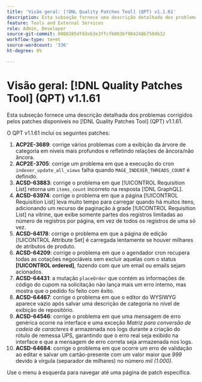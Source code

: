 ```yaml
---
title: 'Visão geral: [!DNL Quality Patches Tool] (QPT) v1.1.61'
description: Esta subseção fornece uma descrição detalhada dos problemas corrigidos pelos patches disponíveis no  [!DNL Quality Patches Tool] (QPT) v1.1.61.
feature: Tools and External Services
role: Admin, Developer
source-git-commit: 0800285df83eb3e3ffcfb003bf984248b750db32
workflow-type: tm+mt
source-wordcount: '336'
ht-degree: 0%

---
```


# Visão geral: [!DNL Quality Patches Tool] (QPT) v1.1.61

Esta subseção fornece uma descrição detalhada dos problemas corrigidos pelos patches disponíveis no [!DNL Quality Patches Tool] (QPT) v1.1.61.

O QPT v1.1.61 inclui os seguintes patches:

1. **ACP2E-3689**: corrige vários problemas com a exibição da árvore de categoria em níveis mais profundos e refletindo relações de âncora/não âncora.
1. **ACP2E-3705**: corrige um problema em que a execução do cron `indexer_update_all_views` falha quando `MAGE_INDEXER_THREADS_COUNT` é definido.
1. **ACSD-63883**: corrige o problema em que [!UICONTROL Requisition List] retorna um `items_count` incorreto na resposta [!DNL GraphQL].
1. **ACSD-63974**: corrige o problema em que a página [!UICONTROL Requisition List] leva muito tempo para carregar quando há muitos itens, adicionando um recurso de paginação à grade [!UICONTROL Requisition List] na vitrine, que exibe somente partes dos registros limitadas ao número de registros por página, em vez de todos os registros de uma só vez.
1. **ACSD-64178**: corrige o problema em que a página de edição [!UICONTROL Attribute Set] é carregada lentamente se houver milhares de atributos de produto.
1. **ACSD-64209**: corrige o problema em que o agendador cron recupera todas as cotações negociáveis sem excluir aquelas com o status **[!UICONTROL ordered]**, fazendo com que um email ou emails sejam acionados.
1. **ACSD-64431**: a mutação `placeOrder` que contém as informações de código do cupom na solicitação não lança mais um erro interno, mas mostra que o pedido foi feito com êxito.
1. **ACSD-64467**: corrige o problema em que o editor do WYSIWYG aparece vazio após salvar uma descrição de categoria no nível de exibição de repositório.
1. **ACSD-64546**: corrige o problema em que uma mensagem de erro genérica ocorre na interface e uma exceção *Matriz para conversão de cadeia de caracteres* é armazenada nos logs durante a criação do rótulo de remessa UPS, garantindo que o erro real seja exibido na interface e que a mensagem de erro correta seja armazenada nos logs.
1. **ACSD-64684**: corrige o problema em que ocorre um erro de validação ao editar e salvar um cartão-presente com um valor maior que *999* devido à vírgula (separador de milhares) no número *mil (1.000)*.

Use o menu à esquerda para navegar até uma página de patch específica.
